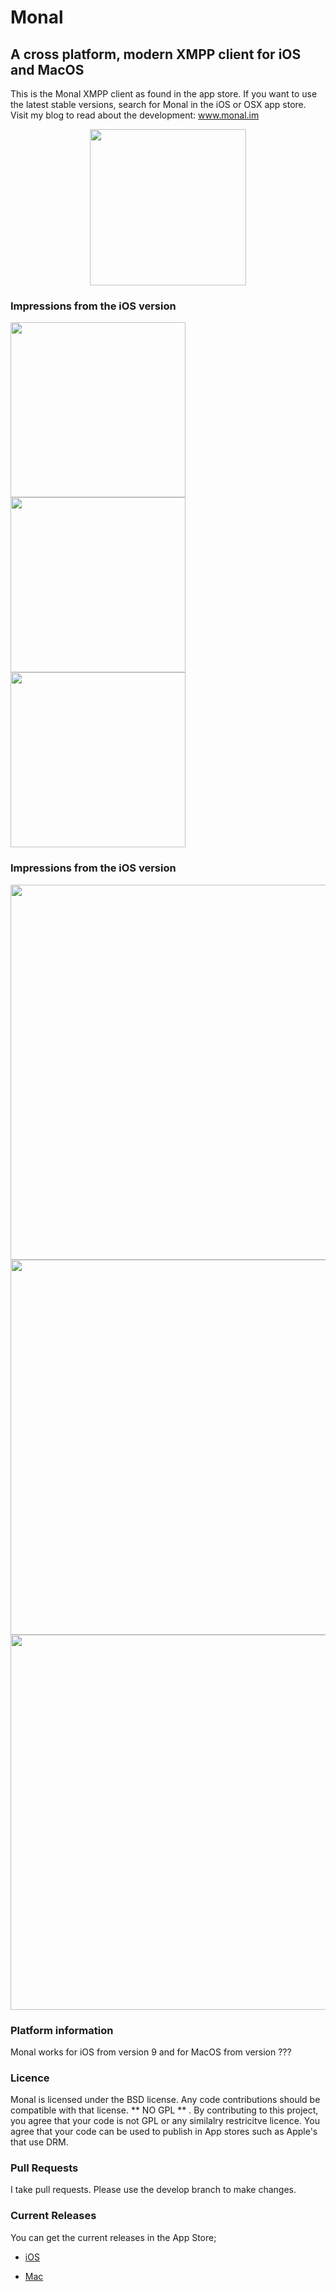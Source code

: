 # Monal
## A cross platform, modern XMPP client for iOS and MacOS

This is the Monal XMPP client as found in the app store.  If you want to  use the latest stable versions, search for Monal in the iOS or OSX app store. Visit my blog to read about the development: www.monal.im

<p align="center"> 
<img src ="https://monal.im/wp-content/uploads/2018/11/Simulator-Screen-Shot-iPhone-X-2018-11-10-at-13.46.33.png" width=250 >
</p>


### Impressions from the iOS version

<img src="https://monal.im/wp-content/uploads/2018/12/Simulator-Screen-Shot-iPhone-X-2018-12-02-at-23.26.50.png" width="280"> <img src="https://monal.im/wp-content/uploads/2018/12/Simulator-Screen-Shot-iPhone-XR-2018-12-29-at-23.18.13-473x1024.png" width="280"> <img src="https://monal.im/wp-content/uploads/2018/12/Simulator-Screen-Shot-iPhone-X-2018-12-23-at-00.15.08-473x1024.png" width="280">


### Impressions from the iOS version

<img src="https://monal.im/wp-content/uploads/2018/04/Screen-Shot-2018-04-12-at-12.33.34-PM.png" width="600">
<img src="https://monal.im/wp-content/uploads/2018/01/Screen-Shot-2018-01-16-at-12.11.44-AM.png" width="600">
<img src="https://monal.im/wp-content/uploads/2018/11/Screen-Shot-2018-11-14-at-8.47.52-PM.png" width="600">


### Platform information

Monal works for iOS from version 9 and for MacOS from version ???

### Licence
Monal is licensed under the BSD license. Any code contributions should be compatible with that license.  ** NO GPL ** .  By contributing to this project, you agree that your code is not GPL or any similalry restricitve licence. You agree that your code can be used to publish in App stores such as Apple's that use DRM. 

### Pull Requests
I take pull requests. Please  use the develop branch to make changes. 

### Current Releases ###

You can get the current releases in the App Store;

* [iOS](https://itunes.apple.com/us/app/monal-free-xmpp-chat/id317711500?mt=8)

* [Mac](https://itunes.apple.com/us/app/monal-free-xmpp-chat/id1060957067?mt=12)

